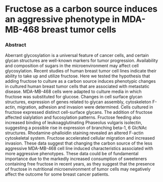 # Fructose as a carbon source induces an aggressive phenotype in MDA-MB-468 breast tumor cells

### Abstract

Aberrant glycosylation is a universal feature of cancer cells, and certain glycan structures are well-known markers for tumor progression. Availability and composition of sugars in the microenvironment may affect cell glycosylation. Recent studies of human breast tumor cell lines indicate their ability to take up and utilize fructose. Here we tested the hypothesis that adding fructose to culture as a carbon source induces phenotypic changes in cultured human breast tumor cells that are associated with metastatic disease. MDA-MB-468 cells were adapted to culture media in which fructose was substituted for glucose. Changes in cell surface glycan structures, expression of genes related to glycan assembly, cytoskeleton F-actin, migration, adhesion and invasion were determined. Cells cultured in fructose expressed distinct cell-surface glycans. The addition of fructose affected sialylation and fucosylation patterns. Fructose feeding also increased binding of leukoagglutinating Phaseolus vulgaris isolectin, suggesting a possible rise in expression of branching beta-1, 6 GlcNAc structures. Rhodamine-phalloidin staining revealed an altered F-actin cytoskeletal system. Fructose accelerated cellular migration and increased invasion. These data suggest that changing the carbon source of the less aggressive MDA-MB-468 cell line induced characteristics associated with more aggressive phenotypes. These data could be of fundamental importance due to the markedly increased consumption of sweeteners containing free fructose in recent years, as they suggest that the presence of fructose in nutritional microenvironment of tumor cells may negatively affect the outcome for some breast cancer patients.